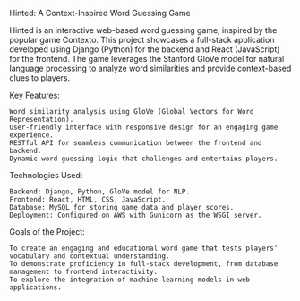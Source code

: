 Hinted: A Context-Inspired Word Guessing Game

Hinted is an interactive web-based word guessing game, inspired by the popular game Contexto. This project showcases a full-stack application developed using Django (Python) for the backend and React (JavaScript) for the frontend. The game leverages the Stanford GloVe model for natural language processing to analyze word similarities and provide context-based clues to players.

Key Features:

    Word similarity analysis using GloVe (Global Vectors for Word Representation).
    User-friendly interface with responsive design for an engaging game experience.
    RESTful API for seamless communication between the frontend and backend.
    Dynamic word guessing logic that challenges and entertains players.

Technologies Used:

    Backend: Django, Python, GloVe model for NLP.
    Frontend: React, HTML, CSS, JavaScript.
    Database: MySQL for storing game data and player scores.
    Deployment: Configured on AWS with Gunicorn as the WSGI server.

Goals of the Project:

    To create an engaging and educational word game that tests players' vocabulary and contextual understanding.
    To demonstrate proficiency in full-stack development, from database management to frontend interactivity.
    To explore the integration of machine learning models in web applications.

